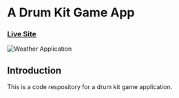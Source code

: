 # A Drum Kit Game App 

### [Live Site](https://fredamanu.github.io/Drum_Kit/)

![Weather Application](https://res.cloudinary.com/defgcg7hn/image/upload/v1665506795/apps/drumkit/Screenshot_2022-10-11_at_18.46.12_aulkqp.png)

## Introduction
This is a code respository for a drum kit game application. 

